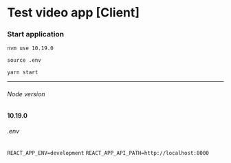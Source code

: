 # Test video app [Client]

### Start application

`nvm use 10.19.0`

`source .env`

`yarn start`

------------

###### Node version
**10.19.0**

###### .env

`REACT_APP_ENV=development`
`REACT_APP_API_PATH=http://localhost:8000`